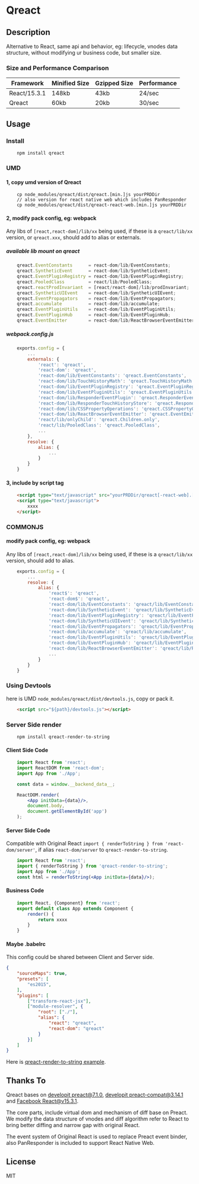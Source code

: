 # Qreact

## Description

Alternative to React, same api and behavior, eg: lifecycle, vnodes data structure, without modifying ur business code, but smaller size.

### Size and Performance Comparison

| Framework              | Minified Size | Gzipped Size | Performance |
|------------------------|---------------|--------------|-------------|
| React/15.3.1           | 148kb         | 43kb         | 24/sec      |
| Qreact                 | 60kb          | 20kb         | 30/sec      |

## Usage

### Install

```
    npm install qreact
```

### UMD
    
#### 1, copy umd version of Qreact

```
    cp node_modules/qreact/dist/qreact.[min.]js yourPRDDir
    // also version for react native web which includes PanResponder
    cp node_modules/qreact/dist/qreact-react-web.[min.]js yourPRDDir
```

#### 2, modify pack config, eg: webpack

Any libs of `[react,react-dom]/lib/xx` being used, if these is a `qreact/lib/xx` version, or `qreact.xxx`, should add to alias or externals.

##### available lib mount on qreact 

```jsx
    qreact.EventConstants      = react-dom/lib/EventConstants;
    qreact.SyntheticEvent      = react-dom/lib/SyntheticEvent;
    qreact.EventPluginRegistry = react-dom/lib/EventPluginRegistry;
    qreact.PooledClass         = react/lib/PooledClass;
    qreact.reactProdInvariant  = [react/react-dom]/lib/prodInvariant;
    qreact.SyntheticUIEvent    = react-dom/lib/SyntheticUIEvent;
    qreact.EventPropagators    = react-dom/lib/EventPropagators;
    qreact.accumulate          = react-dom/lib/accumulate;
    qreact.EventPluginUtils    = react-dom/lib/EventPluginUtils;
    qreact.EventPluginHub      = react-dom/lib/EventPluginHub;
    qreact.EventEmitter        = react-dom/lib/ReactBrowserEventEmitter;
```

##### webpack.config.js

```jsx
    exports.config = {
        ...
        externals: {
            'react': 'qreact',
            'react-dom': 'qreact',
            'react-dom/lib/EventConstants': 'qreact.EventConstants',
            'react-dom/lib/TouchHistoryMath': 'qreact.TouchHistoryMath',
            'react-dom/lib/EventPluginRegistry': 'qreact.EventPluginRegistry',
            'react-dom/lib/EventPluginUtils': 'qreact.EventPluginUtils',
            'react-dom/lib/ResponderEventPlugin': 'qreact.ResponderEventPlugin',
            'react-dom/lib/ResponderTouchHistoryStore': 'qreact.ResponderTouchHistoryStore',
            'react-dom/lib/CSSPropertyOperations': 'qreact.CSSPropertyOperations',
            'react-dom/lib/ReactBrowserEventEmitter': 'qreact.EventEmitter',
            'react/lib/onlyChild': 'qreact.Children.only',
            'react/lib/PooledClass': 'qreact.PooledClass',
            ...
        },
        resolve: {
            alias: {
                ...
            }
        }
    }
```

#### 3, include by script tag

```html
    <script type="text/javascript" src="yourPRDDir/qreact[-react-web].[min.]js"></script>
    <script type="text/javascript">
        xxxx
    </script>
```

### COMMONJS

#### modify pack config, eg: webpack

Any libs of `[react,react-dom]/lib/xx` being used, if these is a `qreact/lib/xx` version, should add to alias.

```jsx
    exports.config = {
        ...
        resolve: {
            alias: {
                'react$': 'qreact',
                'react-dom$': 'qreact',
                'react-dom/lib/EventConstants': 'qreact/lib/EventConstants',
                'react-dom/lib/SyntheticEvent': 'qreact/lib/SyntheticEvent',
                'react-dom/lib/EventPluginRegistry': 'qreact/lib/EventPluginRegistry',
                'react-dom/lib/SyntheticUIEvent': 'qreact/lib/SyntheticUIEvent',
                'react-dom/lib/EventPropagators': 'qreact/lib/EventPropagators',
                'react-dom/lib/accumulate': 'qreact/lib/accumulate',
                'react-dom/lib/EventPluginUtils': 'qreact/lib/EventPluginUtils',
                'react-dom/lib/EventPluginHub': 'qreact/lib/EventPluginHub',
                'react-dom/lib/ReactBrowserEventEmitter': 'qreact/lib/ReactBrowserEventEmitter',
                ...
            }
        }
    }
```

### Using Devtools

here is UMD `node_modules/qreact/dist/devtools.js`, copy or pack it.

```html
    <script src="${path}/devtools.js"></script>  
```

### Server Side render

```shell
    npm install qreact-render-to-string
```

#### Client Side Code

```jsx
    import React from 'react';
    import ReactDOM from 'react-dom';
    import App from './App';

    const data = window.__backend_data__;

    ReactDOM.render(
        <App initData={data}/>,
        document.body,
        document.getElementById('app')
    );
```

#### Server Side Code

Compatible with Original React `import { renderToString } from 'react-dom/server'`, if alias `react-dom/server` to `qreact-render-to-string`.

```jsx
    import React from 'react';
    import { renderToString } from 'qreact-render-to-string';
    import App from './App';
    const html = renderToString(<App initData={data}/>);
```

#### Business Code

```jsx
    import React, {Component} from 'react';
    export default class App extends Component {
        render() {
            return xxxx
        }
    }
```

#### Maybe .babelrc

This config could be shared between Client and Server side.

```json
{
    "sourceMaps": true,
    "presets": [
        "es2015",
    ],
    "plugins": [
        ["transform-react-jsx"],
        ["module-resolver", {
            "root": ["./"],
            "alias": {
                "react": "qreact",
                "react-dom": "qreact"
            }
        }]
    ]
}
```

Here is [qreact-render-to-string example](./examples/preact-redux-ssr-example/).

## Thanks To

Qreact bases on [developit preact@7.1.0](https://github.com/developit/preact/tree/7.1.0/), [developit preact-compat@3.14.1](https://github.com/developit/preact-compat/tree/3.14.1) and [Facebook React@v15.3.1](https://github.com/facebook/react/tree/v15.3.1).

The core parts, include virtual dom and mechanism of diff base on Preact. We modify the data structure of vnodes and diff algorithm refer to React to bring better diffing and narrow gap with original React.

The event system of Original React is used to replace Preact event binder, also PanResponder is included to support React Native Web.


## License

MIT
